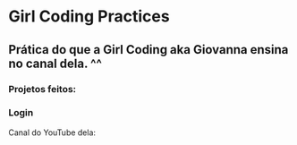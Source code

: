 # Girl Coding Practices
## Prática do que a Girl Coding aka Giovanna ensina no canal dela. ^^

### Projetos feitos: 
### Login

Canal do YouTube dela: 